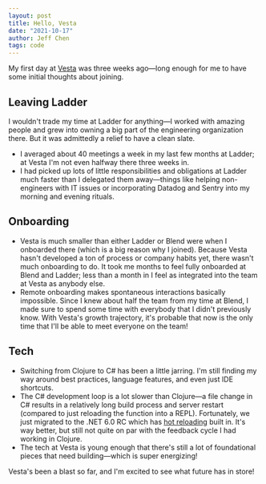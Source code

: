 ```yaml
---
layout: post
title: Hello, Vesta
date: "2021-10-17"
author: Jeff Chen
tags: code
---
```


My first day at [Vesta](https://www.vestatech.io/) was three weeks ago—long enough for me to have some initial thoughts about joining.

<!-- excerpt -->

## Leaving Ladder

I wouldn't trade my time at Ladder for anything—I worked with amazing people and grew into owning a big part of the engineering organization there. But it was admittedly a relief to have a clean slate.

- I averaged about 40 meetings a week in my last few months at Ladder; at Vesta I'm not even halfway there three weeks in.
- I had picked up lots of little responsibilities and obligations at Ladder much faster than I delegated them away—things like helping non-engineers with IT issues or incorporating Datadog and Sentry into my morning and evening rituals.

## Onboarding

- Vesta is much smaller than either Ladder or Blend were when I onboarded there (which is a big reason why I joined). Because Vesta hasn't developed a ton of process or company habits yet, there wasn't much onboarding to do. It took me months to feel fully onboarded at Blend and Ladder; less than a month in I feel as integrated into the team at Vesta as anybody else.
- Remote onboarding makes spontaneous interactions basically impossible. Since I knew about half the team from my time at Blend, I made sure to spend some time with everybody that I didn't previously know. With Vesta's growth trajectory, it's probable that now is the only time that I'll be able to meet everyone on the team!

## Tech

- Switching from Clojure to C# has been a little jarring. I'm still finding my way around best practices, language features, and even just IDE shortcuts.
- The C# development loop is a lot slower than Clojure—a file change in C# results in a relatively long build process and server restart (compared to just reloading the function into a REPL). Fortunately, we just migrated to the .NET 6.0 RC which has [hot reloading](https://devblogs.microsoft.com/dotnet/introducing-net-hot-reload/) built in. It's way better, but still not quite on par with the feedback cycle I had working in Clojure.
- The tech at Vesta is young enough that there's still a lot of foundational pieces that need building—which is super energizing!

Vesta's been a blast so far, and I'm excited to see what future has in store!
